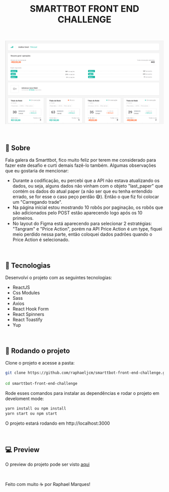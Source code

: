 <h1 align="center">SMARTTBOT FRONT END CHALLENGE</h1>

</br>

<p align="center">
  <img alt="Smarttbot challenge" src=".github/smarttbot-app.PNG">
</p>

</br>

## 🧾 Sobre
Fala galera da Smarttbot, fico muito feliz por terem me considerado para fazer este desafio e curti demais fazê-lo também. Algumas observações que eu gostaria de mencionar:
- Durante a codificação, eu percebi que a API não estava atualizando os dados, ou seja, alguns dados não vinham com o objeto "last_paper" que contém os dados do atual paper (a não ser que eu tenha entendido errado, se for esse o caso peço perdão 😅). Então o que fiz foi colocar um "Carregando trade".
- Na página inicial estou mostrando 10 robôs por paginação, os robôs que são adicionados pelo POST estão aparecendo logo após os 10 primeiros.
- No layout do Figma está aparecendo para selecionar 2 estratégias: "Tangram" e "Price Action", porém na API Price Action é um type, fiquei meio perdido nessa parte, então coloquei dados padrões quando o Price Action é selecionado.

</br>

## 🧪 Tecnologias

Desenvolvi o projeto com as seguintes tecnologias:

- ReactJS
- Css Modules
- Sass
- Axios 
- React Hook Form
- React Spinners 
- React Toastify
- Yup 

</br>

## 🚀 Rodando o projeto

Clone o projeto e acesse a pasta:

```bash
git clone https://github.com/raphaeljcm/smarttbot-front-end-challenge.git

cd smarttbot-front-end-challenge

```

Rode esses comandos para instalar as dependências e rodar o projeto em develoment mode:

```bash
yarn install ou npm install
yarn start ou npm start

```
O projeto estará rodando em http://localhost:3000

</br>

## 💻 Preview
O preview do projeto pode ser visto [aqui](https://smarttbot-front-end-challenge.vercel.app/)

</br>

Feito com muito ☕ por Raphael Marques!
